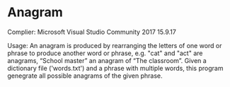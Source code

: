 # Anagram

Complier:
Microsoft Visual Studio Community 2017
15.9.17

Usage:
An anagram is produced by rearranging the letters of one word or phrase to produce another word or phrase, e.g. "cat" and "act" are anagrams, “School master” an anagram of “The classroom”. 
Given a dictionary file ('words.txt') and a phrase with multiple words, this program genegrate all possible anagrams of the given phrase. 